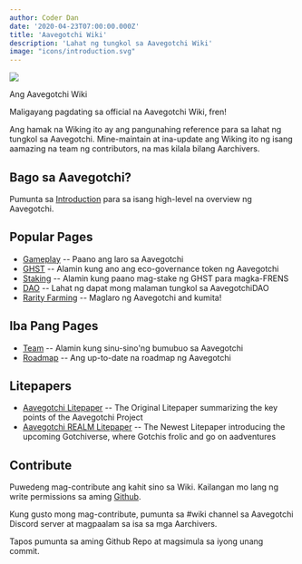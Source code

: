 ```yaml
---
author: Coder Dan
date: '2020-04-23T07:00:00.000Z'
title: 'Aavegotchi Wiki'
description: 'Lahat ng tungkol sa Aavegotchi Wiki'
image: "icons/introduction.svg"
---
```


<div class="headerImageContainer">
<img class="headerImage" src="/icons/introduction.svg">
<p class="headerImageText">Ang Aavegotchi Wiki</p>
</div>

Maligayang pagdating sa official na Aavegotchi Wiki, fren!

Ang hamak na Wiking ito ay ang pangunahing reference para sa lahat ng tungkol sa Aavegotchi. Mine-maintain at ina-update ang Wiking ito ng isang aamazing na team ng contributors, na mas kilala bilang Aarchivers.

## Bago sa Aavegotchi?

Pumunta sa [Introduction](https://wiki.aavegotchi.com/introduction) para sa isang high-level na overview ng Aavegotchi.

## Popular Pages
* [Gameplay](/gameplay) -- Paano ang laro sa Aavegotchi
* [GHST](/ghst) -- Alamin kung ano ang eco-governance token ng Aavegotchi
* [Staking](/staking) -- Alamin kung paano mag-stake ng GHST para magka-FRENS
* [DAO](/dao) -- Lahat ng dapat mong malaman tungkol sa AavegotchiDAO
* [Rarity Farming](/rarity-farming) -- Maglaro ng Aavegotchi and kumita!

## Iba Pang Pages

* [Team](/team) -- Alamin kung sinu-sino'ng bumubuo sa Aavegotchi
* [Roadmap](/roadmap) -- Ang up-to-date na roadmap ng Aavegotchi

## Litepapers

* [Aavegotchi Litepaper](https://docs.google.com/document/d/1aTijRP1Rd_Z8iu6IISWCct7TWRdzK3x-lfrucgM_7Cg/edit#heading=h.el8lgo9q7kkr) -- The Original Litepaper summarizing the key points of the Aavegotchi Project
* [Aavegotchi REALM Litepaper](https://docs.google.com/document/d/1hUHF29F3_tByWd8ezSphYEE0gPJYg3K5CN1K-X3_WK8/edit) -- The Newest Litepaper introducing the upcoming Gotchiverse, where Gotchis frolic and go on aadventures

## Contribute

Puwedeng mag-contribute ang kahit sino sa Wiki. Kailangan mo lang ng write permissions sa aming [Github](https://github.com/aavegotchi/aavegotchi-wiki).

Kung gusto mong mag-contribute, pumunta sa #wiki channel sa Aavegotchi Discord server at magpaalam sa isa sa mga Aarchivers.

Tapos pumunta sa aming Github Repo at magsimula sa iyong unang commit. 